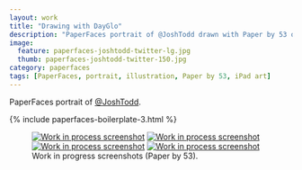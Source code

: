 ```yaml
---
layout: work
title: "Drawing with DayGlo"
description: "PaperFaces portrait of @JoshTodd drawn with Paper by 53 on an iPad."
image: 
  feature: paperfaces-joshtodd-twitter-lg.jpg
  thumb: paperfaces-joshtodd-twitter-150.jpg
category: paperfaces
tags: [PaperFaces, portrait, illustration, Paper by 53, iPad art]
---
```


PaperFaces portrait of <a href="http://twitter.com/JoshTodd">@JoshTodd</a>.

{% include paperfaces-boilerplate-3.html %}

<figure class="half">
	<a href="{{ site.url }}/images/paperfaces-joshtodd-process-1-lg.jpg"><img src="{{ site.url }}/images/paperfaces-joshtodd-process-1-600.jpg" alt="Work in process screenshot"></a>
	<a href="{{ site.url }}/images/paperfaces-joshtodd-process-2-lg.jpg"><img src="{{ site.url }}/images/paperfaces-joshtodd-process-2-600.jpg" alt="Work in process screenshot"></a>
	<a href="{{ site.url }}/images/paperfaces-joshtodd-process-3-lg.jpg"><img src="{{ site.url }}/images/paperfaces-joshtodd-process-3-600.jpg" alt="Work in process screenshot"></a>
	<a href="{{ site.url }}/images/paperfaces-joshtodd-process-4-lg.jpg"><img src="{{ site.url }}/images/paperfaces-joshtodd-process-4-600.jpg" alt="Work in process screenshot"></a>
	<figcaption>Work in progress screenshots (Paper by 53).</figcaption>
</figure>